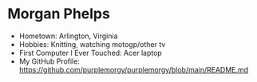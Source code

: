 # Morgan Phelps


- Hometown: Arlington, Virginia
- Hobbies: Knitting, watching motogp/other tv
- First Computer I Ever Touched: Acer laptop
- My GitHub Profile: https://github.com/purplemorgy/purplemorgy/blob/main/README.md
